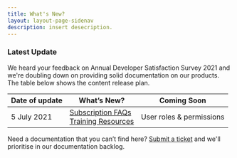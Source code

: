 ```yaml
---
title: What's New?
layout: layout-page-sidenav
description: insert desecription.
---
```


### Latest Update

We heard your feedback on Annual Developer Satisfaction Survey 2021 and we're doubling down on providing solid documentation on our products. The table below shows the content release plan.

 
| Date of update |                                         What’s New?                                       |           Coming Soon          |
| :------------- | ----------------------------------------------------------------------------------------- | ------------------------------ |
| 5 July 2021      | [Subscription FAQs](./subscriptions)<br /> [Training Resources](./training-resources) | User roles & permissions |
                

Need a documentation that you can’t find here? [Submit a ticket](./ship-hats-enquiry) and we'll prioritise in our documentation backlog.   

